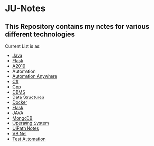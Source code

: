 # JU-Notes

## This Repository contains my notes for various different technologies

Current List is as:
<ul>
  <li><a href="https://github.com/piyushagarwal08/JU-Notes/blob/master/JAVA.md">Java</a></li>
  <li><a href="https://github.com/piyushagarwal08/JU-Notes/blob/master/Flask.md">Flask</a></li>
  <li><a href="https://github.com/piyushagarwal08/JU-Notes/blob/master/A2019.md">A2019</a></li>
  <li><a href="https://github.com/piyushagarwal08/JU-Notes/blob/master/Automation.md">Automation</a></li>
  <li><a href="https://github.com/piyushagarwal08/JU-Notes/blob/master/Automation_Anywhere.md">Automation Anywhere</a></li>
  <li><a href="https://github.com/piyushagarwal08/JU-Notes/blob/master/C%23.md">C#</a></li>
  <li><a href="https://github.com/piyushagarwal08/JU-Notes/blob/master/C%2B%2B.md">Cpp</a></li>
  <li><a href="https://github.com/piyushagarwal08/JU-Notes/blob/master/DBMS.md">DBMS</a></li>
  <li><a href="https://github.com/piyushagarwal08/JU-Notes/blob/master/DataStructures.md">Data Structures</a></li>
  <li><a href="https://github.com/piyushagarwal08/JU-Notes/blob/master/Docker.md">Docker</a></li>
  <li><a href="https://github.com/piyushagarwal08/JU-Notes/blob/master/Flask.md">Flask</a></li>
  <li><a href="https://github.com/piyushagarwal08/JU-Notes/blob/master/JAVA.md">JAVA</a></li>
  <li><a href="https://github.com/piyushagarwal08/JU-Notes/blob/master/MongoDB.md">MongoDB</a></li>
  <li><a href="https://github.com/piyushagarwal08/JU-Notes/blob/master/OperatingSystem.md">Operating System</a></li>
  <li><a href="https://github.com/piyushagarwal08/JU-Notes/blob/master/RPA.md">UiPath Notes</a></li>
  <li><a href="https://github.com/piyushagarwal08/JU-Notes/blob/master/VB.net.md">VB.Net</a></li>
  <li><a href="https://github.com/piyushagarwal08/JU-Notes/blob/master/TestAutomation.md">Test Automation</a></li>
</ul>
  
